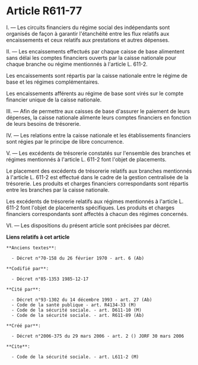 # Article R611-77

I. ―  Les circuits financiers du régime social des indépendants sont organisés de façon à garantir l'étanchéité entre les
flux relatifs aux encaissements et ceux relatifs aux prestations et autres dépenses.

II. ―  Les encaissements effectués par chaque caisse de base alimentent sans délai les comptes financiers ouverts par la
caisse nationale pour chaque branche ou régime mentionnés à l'article L. 611-2.

Les encaissements sont répartis par la caisse nationale entre le régime de base et les régimes complémentaires.

Les encaissements afférents au régime de base sont virés sur le compte financier unique de la caisse nationale.

III. ―  Afin de permettre aux caisses de base d'assurer le paiement de leurs dépenses, la caisse nationale alimente leurs
comptes financiers en fonction de leurs besoins de trésorerie.

IV. ―  Les relations entre la caisse nationale et les établissements financiers sont régies par le principe de libre
concurrence.

V. ―  Les excédents de trésorerie constatés sur l'ensemble des branches et régimes mentionnés à l'article L. 611-2 font
l'objet de placements.

Le placement des excédents de trésorerie relatifs aux branches mentionnés à l'article L. 611-2 est effectué dans le cadre de
la gestion centralisée de la trésorerie. Les produits et charges financiers correspondants sont répartis entre les branches
par la caisse nationale.

Les excédents de trésorerie relatifs aux régimes mentionnés à l'article L. 611-2 font l'objet de placements spécifiques. Les
produits et charges financiers correspondants sont affectés à chacun des régimes concernés.

VI. ―  Les dispositions du présent article sont précisées par décret.

**Liens relatifs à cet article**

	**Anciens textes**:

	  - Décret n°70-158 du 26 février 1970 - art. 6 (Ab)

	**Codifié par**:

	  - Décret n°85-1353 1985-12-17

	**Cité par**:

	  - Décret n°93-1302 du 14 décembre 1993 - art. 27 (Ab)
	  - Code de la santé publique - art. R4134-33 (M)
	  - Code de la sécurité sociale. - art. D611-10 (M)
	  - Code de la sécurité sociale. - art. R611-89 (Ab)

	**Créé par**:

	  - Décret n°2006-375 du 29 mars 2006 - art. 2 () JORF 30 mars 2006

	**Cite**:

	  - Code de la sécurité sociale. - art. L611-2 (M)
